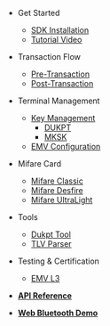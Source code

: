 - Get Started

  - [SDK Installation](manual.md)
  - [Tutorial Video](video-tutorial.md)

- Transaction Flow

  - [Pre-Transaction](pre-transaction.md)
  - [Post-Transaction](post-transaction.md)

- Terminal Management

  - [Key Management](key-management.md)
      - [DUKPT](dukpt-scheme.md)
      - [MKSK](mksk-scheme.md)
  - [EMV Configuration](emv-config.md)

- Mifare Card 

  - [Mifare Classic](mifare-classic.md)
  - [Mifare Desfire](mifare-desfire.md)
  - [Mifare UltraLight](mifare-ultralight.md)

- Tools

  - [Dukpt Tool](encryption-decryption.md)
  - [TLV Parser](emv-tool.md)

- Testing & Certification 

  - [EMV L3](emv_l3.md)

- [**API Reference**](https://dspread.gitlab.io/qpos/api/index.html)

- [**Web Bluetooth Demo**](https://dspread.gitlab.io/qpos/webBluetoothDemo/index.html)
